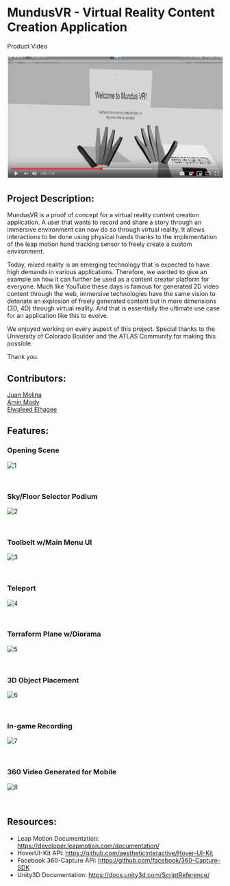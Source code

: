 # MundusVR - Virtual Reality Content Creation Application

Product Video

[![IMAGE ALT TEXT](https://github.com/Jamolinaesca/Jamolinaesca.github.io/blob/master/Pictures/capture.png)](https://www.youtube.com/watch?v=OyOBLKf3_8k&t=7s "MundusVR")
<br>


## Project Description:

MundusVR is a proof of concept for a virtual reality content creation application. A user that wants to record and share a story through an immersive environment can now do so through virtual reality. It allows interactions to be done using physical hands thanks to the implementation of the leap motion hand tracking sensor to freely create a custom environment.

Today, mixed reality is an emerging technology that is expected to have high demands in various applications. Therefore, we wanted to give an example on how it can further be used as a content creator platform for everyone. Much like YouTube these days is famous for generated 2D video content through the web, immersive technologies have the same vision to detonate an explosion of freely generated content but in more dimensions (3D, 4D) through virtual reality. And that is essentially the ultimate use case for an application like this to evolve.

We enjoyed working on every aspect of this project. Special thanks to the University of Colorado Boulder and the ATLAS Community for making this possible.

Thank you.

## Contributors:

[Juan Molina](https://jamolinaescalante.myportfolio.com/) <br> [Amin Mody]() <br> [Elwaleed Elhagee]()

## Features:

### Opening Scene

![1](https://media.giphy.com/media/ftkFcrqX5VueRmhCD5/giphy.gif)

<br>

### Sky/Floor Selector Podium

![2](https://media.giphy.com/media/eNGFCaudCxAgLqsSMh/giphy.gif)

<br>

### Toolbelt w/Main Menu UI

![3](https://i.giphy.com/media/QAySInCLLyjTc9txcF/giphy.webp)

<br>

### Teleport

![4](https://media.giphy.com/media/iCjWksOnPhyxTpnuaN/giphy.gif)

<br>

### Terraform Plane w/Diorama

![5](https://i.giphy.com/media/YPPUpay1m5l8PmuoBR/giphy.webp)

<br>

### 3D Object Placement

![6](https://i.giphy.com/media/WrV1VsvPOlhllVw7zG/giphy.webp)

<br>

### In-game Recording

![7](https://i.giphy.com/media/TjGkmtz578PMnjbv6l/giphy.webp)

<br>

### 360 Video Generated for Mobile

![8](https://i.giphy.com/media/1X7v4DZlijDKqKkbPF/giphy.webp)

<br>

## Resources:

* Leap Motion Documentation: https://developer.leapmotion.com/documentation/
* HoverUI-Kit API: https://github.com/aestheticinteractive/Hover-UI-Kit
* Facebook 360-Capture API: https://github.com/facebook/360-Capture-SDK
* Unity3D Documentation: https://docs.unity3d.com/ScriptReference/
